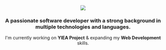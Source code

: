<h1 align="center">
  <a href="https://github.com/your-username">
    <img src="https://readme-typing-svg.herokuapp.com/?font=Fira+Code&size=35&center=true&vCenter=true&width=500&height=70&duration=5000&lines=Hi%2C+I'm+Sorn+Sreynich;A+Professional+Software+Developer;Currently+Learning+C%23%2C+Swift%2C+React" />
  </a>
</h1>

<h3 align="center">
  A passionate software developer with a strong background in multiple technologies and languages.
</h3>

<p align="center">
  I'm currently working on <strong>YIEA Project</strong> &amp; expanding my <strong>Web Development</strong> skills.
</p>
